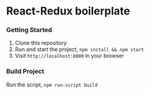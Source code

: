 # React-Redux boilerplate

### Getting Started
1. Clone this repository
2. Run and start the project, `npm install && npm start`
4. Visit `http://localhost:8080` in your browser

### Build Project
Run the script, `npm run-script build`


